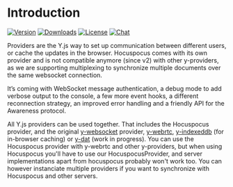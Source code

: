 # Introduction

[![Version](https://img.shields.io/npm/v/@hocuspocus/provider.svg?label=version)](https://www.npmjs.com/package/@hocuspocus/provider)
[![Downloads](https://img.shields.io/npm/dm/@hocuspocus/provider.svg)](https://npmcharts.com/compare/@hocuspocus/provider?minimal=true)
[![License](https://img.shields.io/npm/l/@hocuspocus/provider.svg)](https://www.npmjs.com/package/@hocuspocus/provider)
[![Chat](https://img.shields.io/badge/chat-on%20discord-7289da.svg?sanitize=true)](https://discord.gg/WtJ49jGshW)

Providers are the Y.js way to set up communication between different users, or cache the updates in the browser. Hocuspocus comes with its own provider and is not compatible anymore (since v2) with other y-providers, as we are supporting multiplexing to synchronize multiple documents over the same websocket connection.

It’s coming with WebSocket message authentication, a debug mode to add verbose output to the console, a few more event hooks, a different reconnection strategy, an improved error handling and a friendly API for the Awareness protocol.

All Y.js providers can be used together. That includes the Hocuspocus provider, and the original [y-websocket](https://github.com/yjs/y-websocket) provider, [y-webrtc](https://github.com/yjs/y-webrtc), [y-indexeddb](https://github.com/yjs/y-indexeddb) (for in-browser caching) or [y-dat](https://github.com/yjs/y-dat) (work in progress). You can use the Hocuspocus provider with y-webrtc and other y-providers, but when using Hocuspocus you'll have to use our HocuspocusProvider, and server implementations apart from hocuspocus probably won't work too. You can however instanciate multiple providers if you want to synchronize with Hocuspocus and other servers.

